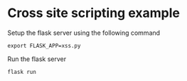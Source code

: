 # Cross site scripting example

Setup the flask server using the following command

```
export FLASK_APP=xss.py
```

Run the flask server

```
flask run
```
